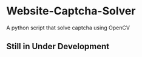 # Website-Captcha-Solver
A python script that solve captcha using OpenCV

## Still in Under Development
